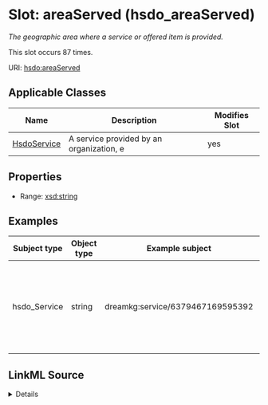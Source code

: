 

# Slot: areaServed (hsdo_areaServed)


_The geographic area where a service or offered item is provided._






This slot occurs 87 times.


URI: [hsdo:areaServed](http://schema.org/areaServed)



<!-- no inheritance hierarchy -->





## Applicable Classes

| Name | Description | Modifies Slot |
| --- | --- | --- |
| [HsdoService](../classes/HsdoService.md) | A service provided by an organization, e |  yes  |







## Properties

* Range: [xsd:string](http://www.w3.org/2001/XMLSchema#string)






## Examples

| Subject type | Object type | Example subject | Example object | Occurrences |
| --- | --- | --- | --- | --- |
| hsdo_Service | string | dreamkg:service/6379467169595392 | This program covers residents of the following counties: Philadelphia County, PA. | 87 |




## LinkML Source

<details>

```yaml
name: hsdo_areaServed
annotations:
  count:
    tag: count
    value: 87
description: The geographic area where a service or offered item is provided.
title: areaServed
examples:
- description: hsdo_Service→string
  object:
    example_object: 'This program covers residents of the following counties: Philadelphia
      County, PA.'
    example_object_type: string
    example_predicate: hsdo:areaServed
    example_subject: dreamkg:service/6379467169595392
    example_subject_type: hsdo_Service
from_schema: dream-kg
rank: 1000
slot_uri: hsdo:areaServed
alias: hsdo_areaServed
domain_of:
- hsdo_Service
range: string

```
</details>